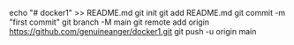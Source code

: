echo "# docker1" >> README.md
git init
git add README.md
git commit -m "first commit"
git branch -M main
git remote add origin https://github.com/genuineanger/docker1.git
git push -u origin main
